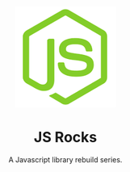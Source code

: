 <p align="center">
  <a href="#">
    <img width="200" src="./assets/js-rock.png"></img>
  </a>
</p>


<h1 align="center">JS Rocks</h1>

<div align="center">
  A Javascript library rebuild series.
<div>
